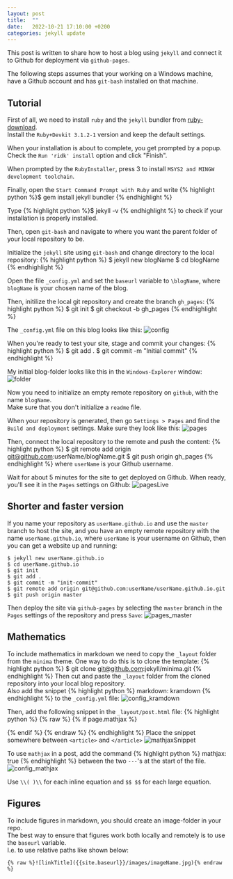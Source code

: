 ```yaml
---
layout: post
title:  ""
date:   2022-10-21 17:10:00 +0200
categories: jekyll update
---
```

This post is written to share how to host a blog using `jekyll` and connect it to Github for deployment via `github-pages`.

The following steps assumes that your working on a Windows machine, have a Github account and has `git-bash` installed on that machine.

## Tutorial
First of all, we need to install `ruby` and the `jekyll` bundler from [ruby-download].<br/>
Install the `Ruby+Devkit 3.1.2-1` version and keep the default settings. 

When your installation is about to complete, you get prompted by a popup. <br/> 
Check the `Run 'ridk' install` option and click "Finish".

When prompted by the `RubyInstaller`, press 3 to install `MSYS2 and MINGW development toolchain`.

Finally, open the `Start Command Prompt with Ruby` and write
{% highlight python %}$ gem install jekyll bundler {% endhighlight %}

Type
{% highlight python %}$ jekyll -v {% endhighlight %} 
to check if your installation is properly installed.

Then, open `git-bash` and navigate to where you want the parent folder of your local repository to be.

Initialize the `jekyll` site using `git-bash` and change directory to the local repository:
{% highlight python %}
$ jekyll new blogName
$ cd blogName
{% endhighlight %}

Open the file `_config.yml` and set the `baseurl` variable to `\blogName`, where `blogName` is your chosen name of the blog.

Then, initilize the local git repository and create the branch `gh_pages`:
{% highlight python %}
$ git init
$ git checkout -b gh_pages
{% endhighlight %}


The `_config.yml` file on this blog looks like this:
![config]({{site.baseurl}}/images/config.jpg)

When you're ready to test your site, stage and commit your changes:
{% highlight python %}
$ git add .
$ git commit -m "Initial commit"
{% endhighlight %}

My initial blog-folder looks like this in the `Windows-Explorer` window:
![folder]({{site.baseurl}}/images/folder.jpg)

Now you need to initialize an empty remote repository on `github`, with the name `blogName`. <br/>
Make sure that you don't initialize a `readme` file. 

When your repository is generated, then go `Settings > Pages` and find the `Build and deployment` settings.
Make sure they look like this:
![pages]({{site.baseurl}}/images/pages.jpg)

Then, connect the local repository to the remote and push the content:
{% highlight python %}
$ git remote add origin git@github.com:userName/blogName.git
$ git push origin gh_pages
{% endhighlight %}
where `userName` is your Github username.

Wait for about 5 minutes for the site to get deployed on Github. When ready, you'll see it in the `Pages` settings on Github:
![pagesLive]({{site.baseurl}}/images/pagesLive.jpg)

[ruby-download]: https://rubyinstaller.org/downloads/

## Shorter and faster version
If you name your repository as `userName.github.io` and use the `master` branch to host the site, and you have an empty remote repository with the name `userName.github.io`, where `userName` is your username on Github,  then you can get a website up and running:
```
$ jekyll new userName.github.io
$ cd userName.github.io
$ git init
$ git add .
$ git commit -m "init-commit"
$ git remote add origin git@github.com:userName/userName.github.io.git
$ git push origin master
```
Then deploy the site via `github-pages` by selecting the `master` branch in the `Pages` settings of the repository and press `Save`:
![pages_master]({{site.baseurl}}/images/pages_master.jpg) 

## Mathematics
To include mathematics in markdown we need to copy the `_layout` folder from the `minima` theme. One way to do this is to clone the template:
{% highlight python %} $ git clone git@github.com:jekyll/minima.git
{% endhighlight %}
Then cut and paste the `_layout` folder from the cloned repository into your local blog repository. <br/>
Also add the snippet
{% highlight python %}
markdown: kramdown
{% endhighlight %} 
to the `_config.yml` file:
![config_kramdown]({{site.baseurl}}/images/config_kramdown.jpg)

Then, add the following snippet in the `_layout/post.html` file:
{% highlight python %}
{% raw %}
{% if page.mathjax  %}
<script type="text/javascript" async src='https://cdnjs.cloudflare.com/ajax/libs/mathjax/2.7.2/MathJax.js?config=TeX-MML-AM_CHTML'></script>
{% endif %}
{% endraw %}
{% endhighlight %}
Place the snippet somewhere between `<article>` and `</article>`
![mathjaxSnippet]({{site.baseurl}}/images/mathjaxSnippet.jpg)

To use `mathjax` in a post, add the command 
{% highlight python %}
mathjax: true
{% endhighlight %} 
between the two `---`'s at the start of the file.
![config_mathjax]({{site.baseurl}}/images/config_mathjax.jpg)

Use `\\( )\\` for each inline equation and `$$ $$` for each large equation.

## Figures
To include figures in markdown, you should create an image-folder in your repo.<br/>
The best way to ensure that figures work both locally and remotely is to use the `baseurl` variable. <br/>
I.e. to use relative paths like shown below:
```
{% raw %}![linkTitle]({{site.baseurl}}/images/imageName.jpg){% endraw %}
```
